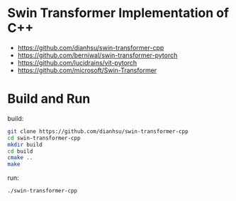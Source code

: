 # Swin Transformer Implementation of C++

- https://github.com/dianhsu/swin-transformer-cpp
- https://github.com/berniwal/swin-transformer-pytorch
- https://github.com/lucidrains/vit-pytorch
- https://github.com/microsoft/Swin-Transformer



# Build and Run
build:
```bash
git clone https://github.com/dianhsu/swin-transformer-cpp
cd swin-transformer-cpp
mkdir build
cd build
cmake ..
make
```


run:
```bash
./swin-transformer-cpp
```
